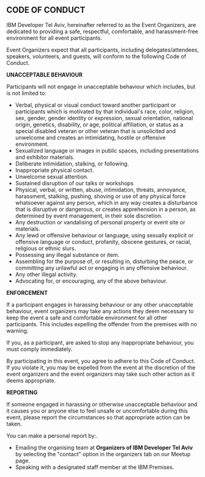  ## CODE OF CONDUCT 

IBM Developer Tel Aviv, hereinafter referred to as the Event Organizers, are dedicated to providing a safe, respectful, comfortable, and harassment-free environment for all event participants.

Event Organizers expect that all participants, including delegates/attendees, speakers, volunteers, and guests, will conform to the following Code of Conduct.

**UNACCEPTABLE BEHAVIOUR**

Participants will not engage in unacceptable behaviour which includes, but is not limited to:

- Verbal, physical or visual conduct toward another participant or participants which is motivated by that individual&#39;s race, color, religion, sex, gender, gender identity or expression, sexual orientation, national origin, genetics, disability, or age, political affiliation, or status as a special disabled veteran or other veteran that is unsolicited and unwelcome and creates an intimidating, hostile or offensive environment.
- Sexualized language or images in public spaces, including presentations and exhibitor materials.
- Deliberate intimidation, stalking, or following.
- Inappropriate physical contact.
- Unwelcome sexual attention.
- Sustained disruption of our talks or workshops
- Physical, verbal, or written, abuse, intimidation, threats, annoyance, harassment, stalking, pushing, shoving or use of any physical force whatsoever against any person, which in any way creates a disturbance that is disruptive or dangerous, or creates apprehension in a person, as determined by event management, in their sole discretion.
- Any destruction or vandalising of personal property or event site or materials.
- Any lewd or offensive behaviour or language, using sexually explicit or offensive language or conduct, profanity, obscene gestures, or racial, religious or ethnic slurs.
- Possessing any illegal substance or item.
- Assembling for the purpose of, or resulting in, disturbing the peace, or committing any unlawful act or engaging in any offensive behaviour.
- Any other illegal activity.
- Advocating for, or encouraging, any of the above behaviour.

**ENFORCEMENT**

If a participant engages in harassing behaviour or any other unacceptable behaviour, event organizers may take any actions they deem necessary to keep the event a safe and comfortable environment for all other participants. This includes expelling the offender from the premises with no warning.

If you, as a participant, are asked to stop any inappropriate behaviour, you must comply immediately.

By participating in this event, you agree to adhere to this Code of Conduct. If you violate it, you may be expelled from the event at the discretion of the event organizers and the event organizers may take such other action as it deems appropriate.

**REPORTING**

If someone engaged in harassing or otherwise unacceptable behaviour and it causes you or anyone else to feel unsafe or uncomfortable during this event, please report the circumstances so that appropriate action can be taken.

You can make a personal report by:.

- Emailing the organising team at  **Organizers of IBM Developer Tel Aviv** by selecting the &quot;contact&quot; option in the organizers tab on our Meetup page.
- Speaking with a designated staff member at the IBM Premises.
